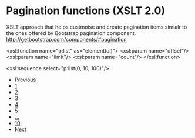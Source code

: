 # Pagination functions (XSLT 2.0)
XSLT approach that helps custmoise and create pagination items simialr to the ones offered by Bootstrap pagination component. 
http://getbootstrap.com/components/#pagination

<xsl:function name="p:list" as="element(ul)">
    <xsl:param name="offset"/>
    <xsl:param name="limit"/>
    <xsl:param name="count"/>
    <!-- ... -->
</xsl:function>

<!-- ... -->

<xsl:sequence select="p:list(0, 10, 100)"/>

<!-- ... -->

<ul>
   <li class="disabled">
      <a href="#">Previous</a>
   </li>
   <li class="disabled highlight">
      <a href="#">1</a>
   </li>
   <li>
      <a href="http://localhost/table.html?offset=10">2</a>
   </li>
   <li>
      <a href="http://localhost/table.html?offset=20">3</a>
   </li>
   <li>
      <a href="http://localhost/table.html?offset=30">4</a>
   </li>
   <li>
      <a href="http://localhost/table.html?offset=40">5</a>
   </li>
   <li class="disabled">
      <a href="#">…</a>
   </li>
   <li>
      <a href="http://localhost/table.html?offset=90">10</a>
   </li>
   <li>
      <a href="http://localhost/table.html?offset=10">Next</a>
   </li>
</ul>

